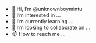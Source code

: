 - 👋 Hi, I’m @unknownboymintu
- 👀 I’m interested in ...
- 🌱 I’m currently learning ...
- 💞️ I’m looking to collaborate on ...
- 📫 How to reach me ...

<!---
unknownboymintu/unknownboymintu is a ✨ special ✨ repository because its `README.md` (this file) appears on your GitHub profile.
You can click the Preview link to take a look at your changes.
--->

